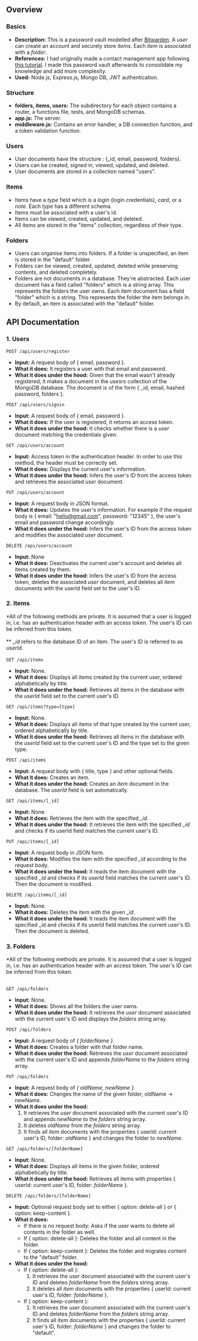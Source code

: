## Overview

### Basics
- **Description:** This is a password vault modelled after [Bitwarden](https://bitwarden.com/). A _user_ can create an account and securely store _items_. Each _item_ is associated with a _folder_.
- **References:** I had originally made a contact management app following [this tutorial](https://www.youtube.com/watch?v=H9M02of22z4). I made this password vault afterwards to consolidate my knowledge and add more complexity.
- **Used:** Node.js, Express.js, Mongo DB, JWT authentication. 

### Structure
- **folders, items, users:** The subdirectory for each object contains a router, a functions file, tests, and MongoDB schemas.
- **app.js:** The server.
- **middleware.js:** Contains an error handler, a DB connection function, and a token validation function.

### Users
- User documents have the structure : {_id, email, password, folders}.
- Users can be created, signed in, viewed, updated, and deleted.
- User documents are stored in a collection named "users".

### Items
- Items have a _type_ field which is a _login_ (login credentials), _card_, or a _note_. Each _type_ has a different schema.
- Items must be associated with a user's id.
- Items can be viewed, created, updated, and deleted.
- All items are stored in the "items" collection, regardless of their type.

### Folders
- Users can organise items into folders. If a folder is unspecified, an item is stored in the "default" folder.
- Folders can be viewed, created, updated, deleted while preserving contents, and deleted completely. 
- Folders are not documents in a database. They're abstracted. Each user document has a field called "folders" which is a string array. This represents the folders the user owns. Each item document has a field "folder" which is a string. This represents the folder the item belongs in.
- By default, an item is associated with the "default" folder.

## API Documentation
### 1. Users
`POST /api/users/register`
- **Input:** A request body of { email, password }.
- **What it does:** It registers a user with that email and password.
- **What it does under the hood:** Given that the email wasn't already registered, it makes a document in the _usesrs_ collection of the MongoDB database. The document is of the form { _id, email, hashed password, folders }.

`POST /api/users/signin`
- **Input:** A request body of { email, password }.
- **What it does:** If the user is registered, it returns an access token.
- **What it does under the hood:** It checks whether there is a _user_ document matching the credentials given.

`GET /api/users/account`
- **Input:** Access token in the authentication header. In order to use this method, the header must be correctly set.
- **What it does:** Displays the current user's information.
- **What it does under the hood:** Infers the user's ID from the access token and retrieves the associated _user_ document.

`PUT /api/users/account`
- **Input:** A request body in JSON format.
- **What it does:**  Updates the user's information. For example if the request body is { email: "hello@gmail.com", password: "12345" }, the user's email and password change accordingly.
- **What it does under the hood:** Infers the user's ID from the access token and modifies the associated _user_ document.

`DELETE /api/users/account`
- **Input:** None
- **What it does:** Deactivates the current user's account and deletes all items created by them.
- **What it does under the hood:** Infers the user's ID from the access token, deletes the associated _user_ document, and deletes all _item_ documents with the userId field set to the user's ID.

### 2. Items
*All of the following methods are private. It is assumed that a user is logged in, i.e. has an authentication header with an access token. The user's ID can be inferred from this token. <br><br>
** _\_id_  refers to the database ID of an item. The user's ID is referred to as _userId_.<br><br>
`GET /api/items`
- **Input:** None.
- **What it does:** Displays all items created by the current user, ordered alphabetically by title.
- **What it does under the hood:** Retrieves all items in the database with the _userId_ field set to the current user's ID.

`GET /api/items?type=[type]`
- **Input:** None.
- **What it does:** Displays all items of that type created by the current user, ordered alphabetically by title.
- **What it does under the hood:** Retrieves all items in the database with the _userId_ field set to the current user's ID and the type set to the given type.

`POST /api/items`
- **Input:** A request body with { title, type } and other optional fields.
- **What it does:** Creates an item.
- **What it does under the hood:** Creates an _item_ document in the database. The _userId_ field is set automatically.

`GET /api/items/[_id]`
- **Input:** None.
- **What it does:** Retrieves the item with the specified _\_id_.
- **What it does under the hood:** It retrieves the item with the specified _\_id_ and checks if its userId field matches the current user's ID.

`PUT /api/items/[_id]`
- **Input:** A request body in JSON form.
- **What it does:** Modifies the item with the specified _\_id_ according to the request body.
- **What it does under the hood:** It reads the item document with the specified _\_id_ and checks if its _userId_ field matches the current user's ID. Then the document is modified. 

`DELETE /api/items/[_id]`
- **Input:** None.
- **What it does:** Deletes the item with the given _\_id_.
- **What it does under the hood:** It reads the item document with the specified _id and checks if its userId field matches the current user's ID. Then the document is deleted.

### 3. Folders
*All of the following methods are private. It is assumed that a user is logged in, i.e. has an authentication header with an access token. The user's ID can be inferred from this token. <br><br>

`GET /api/folders`
- **Input:** None.
- **What it does:** Shows all the folders the user owns.
- **What it does under the hood:** It retrieves the _user_ document associated with the current user's ID and displays the _folders_ string array.

`POST /api/folders`
- **Input:** A request body of _{ folderName }_.
- **What it does:** Creates a folder with that folder name.
- **What it does under the hood:** Retrieves the _user_ document associated with the current user's ID and appends _folderName_ to the  _folders_ string array.

`PUT /api/folders`
- **Input:** A request body of _{ oldName, newName }_.
- **What it does:** Changes the name of the given folder, oldName -> newName. 
- **What it does under the hood:** 
  1) It retrieves the _user_ document associated with the current user's ID and appends _newName_ to the  _folders_ string array. 
  2) It deletes _oldName_ from the _folders_ string array.
  3) It finds all _item_ documents with the properties { userId: current user's ID, folder: _oldName_ } and changes the folder to _newName_.

`GET /api/folders/[folderName]`
- **Input:** None.
- **What it does:** Displays all items in the given folder, ordered alphabetically by title.
- **What it does under the hood:** Retrieves all items with properties { userId: current user's ID, folder: _folderName_ }.

`DELETE /api/folders/[folderName]`
- **Input:** Optional request body set to either { option: delete-all } or { option: keep-content }.
- **What it does:**
  - If there is no request body: Asks if the user wants to delete all contents in the folder as well.
  - If { option: delete-all }: Deletes the folder and all content in the folder.
  - If { option: keep-content }: Deletes the folder and migrates content to the "default" folder.
- **What it does under the hood:**
  - If { option: delete-all }: 
    1) It retrieves the _user_ document associated with the current user's ID and deletes _folderName_ from the  _folders_ string array. 
    2) It deletes all _item_ documents with the properties { userId: current user's ID, folder: _folderName_ }.
  - If { option: keep-content }:
    1) It retrieves the _user_ document associated with the current user's ID and deletes _folderName_ from the  _folders_ string array.
    2) It finds all _item_ documents with the properties { userId: current user's ID, folder: _folderName_ } and changes the folder to "default".